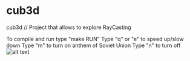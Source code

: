 # cub3d
cub3d // Project that allows to explore RayCasting 

To compile and run type "make RUN"
Type "q" or "e" to speed up/slow down
Type "m" to turn on anthem of Soviet Union 
Type "n" to turn off
![alt text](https://i.imgur.com/JtYANed.png)
